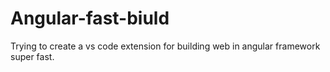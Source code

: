 # Angular-fast-biuld
Trying to create a vs code extension for building web in angular framework super fast.
